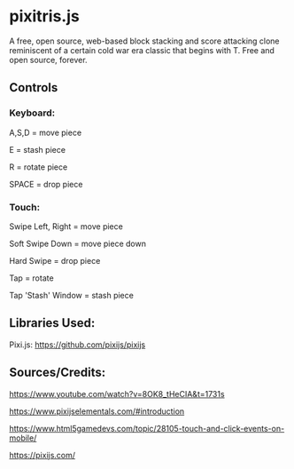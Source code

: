 # pixitris.js

A free, open source, web-based block stacking and score attacking clone reminiscent of a certain cold war era classic that begins with T.
Free and open source, forever.







## Controls 


### Keyboard:

A,S,D = move piece

E = stash piece

R = rotate piece

SPACE = drop piece





### Touch:

Swipe Left, Right = move piece

Soft Swipe Down = move piece down

Hard Swipe = drop piece

Tap = rotate

Tap 'Stash' Window = stash piece






## Libraries Used:

  Pixi.js: https://github.com/pixijs/pixijs

  

## Sources/Credits:

  https://www.youtube.com/watch?v=8OK8_tHeCIA&t=1731s
  
  https://www.pixijselementals.com/#introduction
  
  https://www.html5gamedevs.com/topic/28105-touch-and-click-events-on-mobile/
  
  https://pixijs.com/
